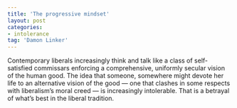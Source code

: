 ```yaml
---
title: 'The progressive mindset'
layout: post
categories:
- intolerance
tag: 'Damon Linker'
---
```


Contemporary liberals increasingly think and talk like a class of self-satisfied commissars enforcing a comprehensive, uniformly secular vision of the human good. The idea that someone, somewhere might devote her life to an alternative vision of the good — one that clashes in some respects with liberalism’s moral creed — is increasingly intolerable. That is a betrayal of what’s best in the liberal tradition.